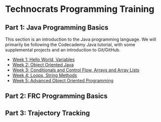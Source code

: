 # Technocrats Programming Training
## Part 1: Java Programming Basics
This section is an introduction to the Java programming language. We will primarily be following the Codecademy Java tutorial, with some supplemental projects and an introduction to Git/GitHub. 
* [Week 1: Hello World, Variables](part1lessons/week1HelloWorldVariables.md)
* [Week 2: Object Oriented Java]()
* [Week 3: Conditionals and Control Flow, Arrays and Array Lists]()
* [Week 4: Loops, String Methods]()
* [Week 5: Advanced Object Oriented Programming]()
## Part 2: FRC Programming Basics
## Part 3: Trajectory Tracking